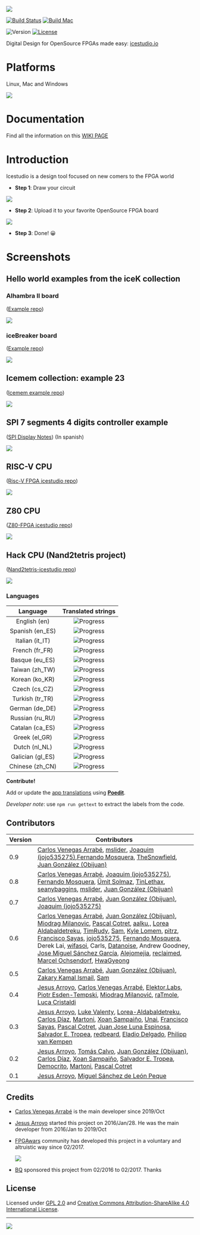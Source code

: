 [![](https://github.com/FPGAwars/icestudio-wiki/raw/main/Logos/icestudio-github.svg)](https://github.com/FPGAwars/icestudio/wiki)


[![Build Status][build-image]][build-url]
[![Build Mac][build-mac-image]][build-mac-url]  

![Version][version-image]
[![License][license-image]][license-url]  

Digital Design for OpenSource FPGAs made easy: [icestudio.io](https://icestudio.io/)

# Platforms

Linux, Mac and Windows

![](https://github.com/FPGAwars/icestudio-wiki/raw/main/Logos/icestudio-platforms-small.png)  


# Documentation

Find all the information on this [WIKI PAGE](https://github.com/FPGAwars/icestudio/wiki)  

# Introduction

Icestudio is a design tool focused on new comers to the FPGA world

* **Step 1**: Draw your circuit

![](https://github.com/FPGAwars/icestudio-wiki/raw/main/Readme/draw-two-leds-0.6.0-default-.gif)


* **Step 2**: Upload it to your favorite OpenSource FPGA board 


![](https://github.com/FPGAwars/icestudio-wiki/raw/main/Readme/upload-two-leds-0.6.0-default-.gif)

* **Step 3**: Done! 😀️


# Screenshots

## Hello world examples from the iceK collection

### Alhambra II board

([Example repo](https://github.com/FPGAwars/iceK/tree/main/examples/02-Generic-constants/Alhambra-II))

![](https://github.com/FPGAwars/icestudio-wiki/raw/main/Readme/screenshot-01-icek-Alhambra-II.png)

### iceBreaker board

([Example repo](https://github.com/FPGAwars/iceK/tree/main/examples/01-Turn-on-LEDs/iceBreaker))

![](https://github.com/FPGAwars/icestudio-wiki/raw/main/Readme/screenshot-02-icek-icebreaker.png)

## Icemem collection: example 23

([Icemem example repo](https://github.com/FPGAwars/iceMem/tree/master/examples))

![](https://github.com/FPGAwars/icestudio-wiki/raw/main/Readme/screenshot-03-icemem.png)

## SPI 7 segments 4 digits controller example

([SPI Display Notes](https://github.com/Obijuan/Cuadernos-tecnicos-FPGAs-libres/wiki/CT.7:-Display-SPI-de-4-d%C3%ADgitos-de-7-segmentos)) (In spanish)

![](https://raw.githubusercontent.com/Obijuan/Cuadernos-tecnicos-FPGAs-libres/master/wiki/CT7-display-7seg-spi/controller-13.png)

## RISC-V CPU

([Risc-V FPGA icestudio repo](https://github.com/Obijuan/RISC-V-FPGA))

![](https://github.com/FPGAwars/icestudio-wiki/raw/main/Readme/screenshot-04-RISC-V.png)

## Z80 CPU

([Z80-FPGA icestudio repo](https://github.com/Obijuan/Z80-FPGA))  

![](https://github.com/FPGAwars/icestudio-wiki/raw/main/Readme/screenshot-05-Z80.png)

## Hack CPU (Nand2tetris project)

([Nand2tetris-icestudio repo](https://github.com/Obijuan/nand2tetris-icestudio))

![](https://github.com/FPGAwars/icestudio-wiki/raw/main/Readme/screenshot-06-Hack-Nand2tetris.png)


### Languages

|  Language  | Translated strings                       |
|:----------:|:----------------------------------------:|
| English (en)   | ![Progress](http://progress-bar.dev/100) |
| Spanish (en_ES)   | ![Progress](http://progress-bar.dev/100) |
| Italian (it_IT)   | ![Progress](http://progress-bar.dev/100) |
| French (fr_FR)    | ![Progress](http://progress-bar.dev/100) |
| Basque (eu_ES)    | ![Progress](http://progress-bar.dev/100) |
| Taiwan (zh_TW)    | ![Progress](http://progress-bar.dev/100) |
| Korean  (ko_KR)   | ![Progress](http://progress-bar.dev/100) |
| Czech (cs_CZ)     | ![Progress](http://progress-bar.dev/100) |
| Turkish  (tr_TR)  | ![Progress](http://progress-bar.dev/100) |
| German (de_DE)    | ![Progress](http://progress-bar.dev/99)  |
| Russian (ru_RU)   | ![Progress](http://progress-bar.dev/98)  |
| Catalan (ca_ES)   | ![Progress](http://progress-bar.dev/92)  |
| Greek (el_GR)     | ![Progress](http://progress-bar.dev/79)  |
| Dutch (nl_NL)     | ![Progress](http://progress-bar.dev/78)  |
| Galician (gl_ES)  | ![Progress](http://progress-bar.dev/78)  |
| Chinese (zh_CN)   | ![Progress](http://progress-bar.dev/72)  |


**Contribute!**

Add or update the [app translations](https://github.com/FPGAwars/icestudio/tree/develop/app/resources/locale) using **[Poedit](https://poedit.net/)**.

*Developer note*: use `npm run gettext` to extract the labels from the code.


## Contributors

|Version | Contributors |
|--------|--------------|
| 0.9    | [Carlos Venegas Arrabé](https://github.com/cavearr), [mslider](https://github.com/mSlider), [Joaquim (jojo535275)](https://github.com/jojo535275),[Fernando Mosquera](https://github.com/benitoss), [TheSnowfield](https://github.com/TheSnowfield), [Juan González (Obijuan)](https://github.com/Obijuan)  |
| 0.8    | [Carlos Venegas Arrabé](https://github.com/cavearr), [Joaquim (jojo535275)](https://github.com/jojo535275), [Fernando Mosquera](https://github.com/benitoss), [Ümit Solmaz](https://github.com/usnotv), [TinLethax](https://github.com/TiNredmc), [seanybaggins](https://github.com/seanybaggins), [mslider](https://github.com/mSlider), [Juan González (Obijuan)](https://github.com/Obijuan)  |
| 0.7    | [Carlos Venegas Arrabé](https://github.com/cavearr), [Juan González (Obijuan)](https://github.com/Obijuan), [Joaquim (jojo535275)](https://github.com/jojo535275) |
| 0.6    | [Carlos Venegas Arrabé](https://github.com/cavearr), [Juan González (Obijuan)](https://github.com/Obijuan), [Miodrag Milanovic](https://github.com/mmicko), [Pascal Cotret](https://github.com/pcotret), [aalku](https://github.com/aalku),, [Lorea Aldabaldetreku](https://github.com/Lorea-Aldabaldetreku), [TimRudy](https://github.com/TimRudy), [Sam](https://github.com/sam210723), [Kyle Lomem](https://github.com/KyleLomen), [pitrz](https://github.com/pitrz), [Francisco Sayas](https://github.com/fsayas), [jojo535275](https://github.com/jojo535275), [Fernando Mosquera](https://github.com/benitoss), Derek Lai,  [wifasoi](https://github.com/wifasoi),   Carls, [Datanoise](https://github.com/DatanoiseTV), Andrew Goodney,  [Jose Miguel Sánchez García](https://github.com/jmi2k), [Alejomejia](https://github.com/alejomejia1),  [reclaimed](https://github.com/reclaimed), [Marcel Ochsendorf](https://github.com/RBEGamer), [HwaGyeong](https://github.com/HwaGyeong)  |
| 0.5 | [Carlos Venegas Arrabé](https://github.com/cavearr), [Juan González (Obijuan)](https://github.com/Obijuan), [Zakary Kamal Ismail](https://github.com/ZakCodes), [Sam](https://github.com/sam210723) |
| 0.4 | [Jesus Arroyo](https://github.com/Jesus89), [Carlos Venegas Arrabé](https://github.com/cavearr), [Elektor.Labs](https://github.com/elektor-labs), [Piotr Esden-Tempski](https://github.com/esden), [Miodrag Milanović](https://github.com/mmicko), [raTmole](https://github.com/ratmole), [Luca Cristaldi](https://github.com/wifasoi) |
| 0.3 | [Jesus Arroyo](https://github.com/Jesus89), [Luke Valenty](https://github.com/tinyfpga), [Lorea-Aldabaldetreku](https://github.com/Lorea-Aldabaldetreku), [Carlos Díaz](https://github.com/C47D), [Martoni](https://github.com/Martoni), [Xoan Sampaiño](https://github.com/xoan), [Unai](https://github.com/1138-4EB), [Francisco Sayas](https://github.com/fsayas), [Pascal Cotret](https://github.com/pcotret), [Juan Jose Luna Espinosa](https://github.com/yomboprime), [Salvador E. Tropea](https://github.com/set-soft), [redbeard](https://github.com/brianredbeard), [Eladio Delgado](https://github.com/EladioDM), [Philipp van Kempen](https://github.com/PhilippvK) |
| 0.2 | [Jesus Arroyo](https://github.com/Jesus89), [Tomás Calvo](https://github.com/tocalvo), [Juan González (Obijuan)](https://github.com/Obijuan), [Carlos Díaz](https://github.com/C47D), [Xoan Sampaiño](https://github.com/xoan), [Salvador E. Tropea](https://github.com/set-soft), [Democrito](https://github.com/Democrito), [Martoni](https://github.com/Martoni), [Pascal Cotret](https://github.com/pcotret) |
| 0.1 | [Jesus Arroyo](https://github.com/Jesus89), [Miguel Sánchez de León Peque](https://github.com/Peque) |

## Credits

* [Carlos Venegas Arrabé](https://github.com/cavearr) is the main developer since 2019/Oct

* [Jesus Arroyo](https://github.com/Jesus89) started this project on 2016/Jan/28. He was the main developer from 2016/Jan to 2019/Oct

* [FPGAwars](http://fpgawars.github.io/) community has developed this project in a voluntary and altruistic way since 02/2017.

  ![](https://github.com/FPGAwars/icestudio-wiki/raw/main/Logos/fpgawars-logo-small.png)

* [BQ](https://www.bq.com) sponsored this project from 02/2016 to 02/2017. Thanks

## License

Licensed under [GPL 2.0](http://opensource.org/licenses/GPL-2.0) and [Creative Commons Attribution-ShareAlike 4.0 International License](http://creativecommons.org/licenses/by-sa/4.0/).

--------
[![](https://github.com/FPGAwars/icestudio-wiki/raw/main/Logos/fgpawars-banner.svg)](https://fpgawars.github.io/)


<!-- Badges -->

[version-image]: https://img.shields.io/badge/version-v0.8.1w-orange.svg

[license-image]: http://img.shields.io/:license-gpl-blue.svg

[license-url]: http://opensource.org/licenses/GPL-2.0

[build-image]: https://github.com/FPGAwars/icestudio/actions/workflows/main.yml/badge.svg

[build-url]: https://github.com/FPGAwars/icestudio/actions/workflows/main.yml


[build-mac-image]: https://github.com/FPGAwars/icestudio/actions/workflows/main-osx.yml/badge.svg

[build-mac-url]: https://github.com/FPGAwars/icestudio/actions/workflows/main-osx.yml
